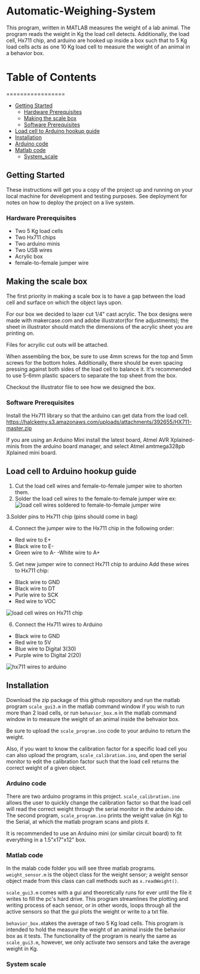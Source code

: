 # Automatic-Weighing-System

This program, written in MATLAB measures the weight of a lab animal. The program reads the weight in Kg the load cell detects. Additionally, the load cell, Hx711 chip, and arduino are hooked up inside a box such that to 5 Kg load cells acts as one 10 Kg load cell to measure the weight of an animal in a behavior box.

# Table of Contents  
=================
* [Getting Started](#getting-started)  
  * [Hardware Prerequisites](#hardware-prerequisites)  
  * [Making the scale box](#making-the-scale-box)
  * [Software Prerequisites](#software-prerequisites)
* [Load cell to Arduino hookup guide](#load-cell-to-arduino-hookup-guide)
* [Installation](#installation)
* [Arduino code](#arduino-code)
* [Matlab code](#matlab-code)
  * [System_scale](#system-scale)

## Getting Started

These instructions will get you a copy of the project up and running on your local machine for development and testing purposes. See deployment for notes on how to deploy the project on a live system.

### Hardware Prerequisites

- Two 5 Kg load cells
- Two Hx711 chips
- Two arduino minis
- Two USB wires
- Acrylic box
- female-to-female jumper wire

##    Making the scale box

The first priority in making a scale box is to have a gap between the load cell and surface on which the object lays upon.

For our box we decided to lazer cut 1/4" cast acrylic. The box designs were made with makercase.com and adobe illustrator(for fine adjustments); the sheet in illustrator should match the dimensions of the acrylic sheet you are printing on. 

Files for acryilic cut outs will be attached. 

When assembling the box, be sure to use 4mm screws for the top and 5mm screws for the bottom holes. Additionally, there should be even spacing pressing against both sides of the load cell to balance it. It's recommended to use  5-6mm plastic spacers to separate the top sheet from the box. 

Checkout the illustrator file to see how we designed the box. 

### Software Prerequisites

Install the Hx711 library so that the arduino can get data from the load cell. https://halckemy.s3.amazonaws.com/uploads/attachments/392655/HX711-master.zip

If you are using an Arduino Mini install the latest board, Atmel AVR Xplained-minis from the arduino board manager, and select Atmel amtmega328pb Xplained mini board. 

## Load cell to Arduino hookup guide

1. Cut the load cell wires and female-to-female jumper wire to shorten them.
2. Solder the load cell wires to the female-to-female jumper wire
  ex: ![load cell wires soldered to female-to-female jumper wire](https://github.com/oliverc1623/Automatic-Weighing-System/blob/master/load_cell_solder_wire.jpg)
  
3.Solder pins to Hx711 chip (pins should come in bag)

4. Connect the jumper wire to the Hx711 chip in the following order:

- Red wire to E+
- Black wire to E-
- Green wire to A-
-White wire to A+

5. Get new jumper wire to connect Hx711 chip to arduino
 Add these wires to Hx711 chip: 
 
- Black wire to GND
- Black wire to DT
- Purle wire to SCK
- Red wire to VOC

![load cell wires on Hx711 chip](https://github.com/oliverc1623/Automatic-Weighing-System/blob/master/hx711_closeup.jpg)

6. Connect the Hx711 wires to Arduino

- Black wire to GND
- Red wire to 5V
- Blue wire to Digital 3(30)
- Purple wire to Digital 2(20)

![hx711 wires to arduino](https://github.com/oliverc1623/Automatic-Weighing-System/blob/master/arduino_closeup.jpg)

## Installation

Download the zip package of this github repository and run the matlab program `scale_gui3.m` in the matlab command window if you wish to run more than 2 load cells, or run `behavior_box.m` in the matlab command window in to measure the weight of an animal inside the behvaior box.

Be sure to upload the `scale_program.ino` code to your arduino to return the weight. 

Also, if you want to know the calibration factor for a specific load cell you can also upload the program, `scale_calibration.ino`, and open the serial monitor to edit the calibration factor such that the load cell returns the correct weight of a given object.

### Arduino code

There are two arduino programs in this project. `scale_calibration.ino` allows the user to quickly change the calibration factor so that the load cell will read the correct weight through the serial monitor in the arduino ide. The second program, `scale_program.ino` prints the weight value (in Kg) to the Serial, at which the matlab program scans and plots it.

It is recommended to use an Arduino mini (or similar circuit board) to fit everything in a 1.5"x17"x12" box. 

### Matlab code

In the malab code folder you will see three matlab programs. `weight_sensor.m` is the object class for the weight sensor; a weight sensor object made from this class can call methods such as `x.readWeight()`.

`scale_gui3.m` comes with a gui and theoretically runs for ever until the file it writes to fill the pc's hard drive. This program streamlines the plotting and writing process of each sensor, or in other words, loops through all the active sensors so that the gui plots the weight or write to a txt file. 

`behavior_box.m`takes the average of two 5 Kg load cells. This program is intended to hold the measure the weight of an animal inside the behavior box as it tests. The functionality of the program is nearly the same as `scale_gui3.m`, however, we only activate two sensors and take the average weight in Kg. 

### System scale



